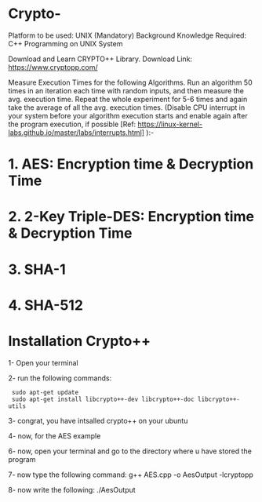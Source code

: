 # Crypto-

Platform to be used: UNIX (Mandatory)
Background Knowledge Required: C++ Programming on UNIX System

Download and Learn CRYPTO++ Library.
Download Link: https://www.cryptopp.com/

Measure Execution Times for the following Algorithms. Run an algorithm 50 times in an iteration each
time with random inputs, and then measure the avg. execution time. Repeat the whole experiment for 5-6
times and again take the average of all the avg. execution times. (Disable CPU interrupt in your system
before your algorithm execution starts and enable again after the program execution, if possible [Ref:
https://linux-kernel-labs.github.io/master/labs/interrupts.html] ):-

# 1. AES: Encryption time & Decryption Time
# 2. 2-Key Triple-DES: Encryption time & Decryption Time
# 3. SHA-1
# 4. SHA-512

# Installation Crypto++

1- Open your terminal 

2- run the following commands:    
   
     sudo apt-get update
     sudo apt-get install libcrypto++-dev libcrypto++-doc libcrypto++-utils
    
3- congrat, you have intsalled crypto++ on your ubuntu

4- now, for the AES example 

6- now, open your terminal and go to the directory where u have stored the program

7- now type the following command:  g++ AES.cpp -o AesOutput -lcryptopp

8- now write the following: ./AesOutput

